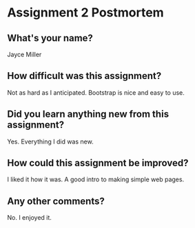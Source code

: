 # Assignment 2 Postmortem

## What's your name?
Jayce Miller


## How difficult was this assignment?
Not as hard as I anticipated. Bootstrap is nice and easy to use.


## Did you learn anything new from this assignment?
Yes. Everything I did was new.


## How could this assignment be improved?
I liked it how it was. A good intro to making simple web pages.


## Any other comments?
No. I enjoyed it.
